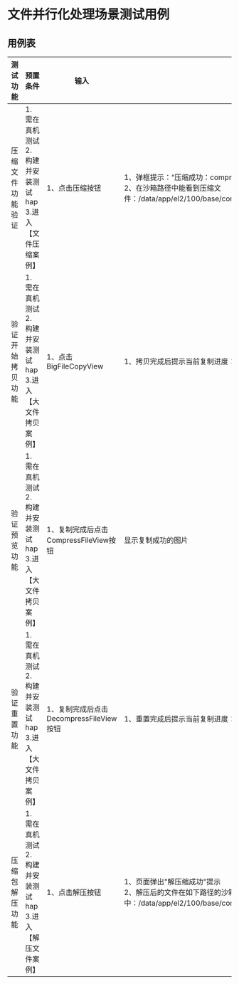 # 文件并行化处理场景测试用例

## 用例表

| 测试功能                              | 预置条件                                | 输入                   | 预期输出                               | 是否自动 | 测试结果 |
|-----------------------------------|-------------------------------------|----------------------|------------------------------------|------|------|
| 压缩文件功能验证 | 1. 需在真机测试 <br/> 2. 构建并安装测试hap <br/> 3.进入【文件压缩案例】| 1、点击压缩按钮 | 1、弹框提示：“压缩成功：compress_file.zip” <br/> 2、在沙箱路径中能看到压缩文件：/data/app/el2/100/base/com.samples.filessample/haps/entry/files/bundleFile/compress_file.zip | 否    | Pass |
| 验证开始拷贝功能 | 1. 需在真机测试 <br/> 2. 构建并安装测试hap <br/> 3.进入【大文件拷贝案例】| 1、点击BigFileCopyView | 1、拷贝完成后提示当前复制进度：100% | 否    | Pass |
| 验证预览功能 | 1. 需在真机测试 <br/> 2. 构建并安装测试hap <br/> 3.进入【大文件拷贝案例】| 1、复制完成后点击CompressFileView按钮 | 显示复制成功的图片 | 否    | Pass |
| 验证重置功能 | 1. 需在真机测试 <br/> 2. 构建并安装测试hap <br/> 3.进入【大文件拷贝案例】| 1、复制完成后点击DecompressFileView按钮 | 1、重置完成后提示当前复制进度：0% | 否    | Pass |
| 压缩包解压功能 | 1. 需在真机测试 <br/> 2. 构建并安装测试hap <br/> 3.进入【解压文件案例】| 1、点击解压按钮 | 1、页面弹出"解压缩成功"提示 <br/> 2、解压后的文件在如下路径的沙箱文件夹中：/data/app/el2/100/base/com.samples.filessample/haps/entry/files/decompress_file_test/decompress_file_test.zip/ | 否    | Pass |
